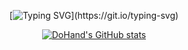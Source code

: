 <!--
**doHand/doHand** is a ✨ _special_ ✨ repository because its `README.md` (this file) appears on your GitHub profile.

Here are some ideas to get you started:

- 🔭 I’m currently working on ...
- 🌱 I’m currently learning ...
- 👯 I’m looking to collaborate on ...
- 🤔 I’m looking for help with ...
- 💬 Ask me about ...
- 📫 How to reach me: ...
- 😄 Pronouns: ...
- ⚡ Fun fact: ...
-->


<div align="center">

[![Typing SVG](https://readme-typing-svg.demolab.com?font=Madimi+One&size=30&duration=4000&pause=1000&color=FFFFFF&center=true&vCenter=true&random=false&width=435&height=80&lines=Hi+there%2C+I'm+Haji+Son.+;Nice+to+meet+you+!)](https://git.io/typing-svg)

[![DoHand's GitHub stats](https://github-readme-stats.vercel.app/api?username=doHand)](https://github.com/doHand/github-readme-stats)
</div>
